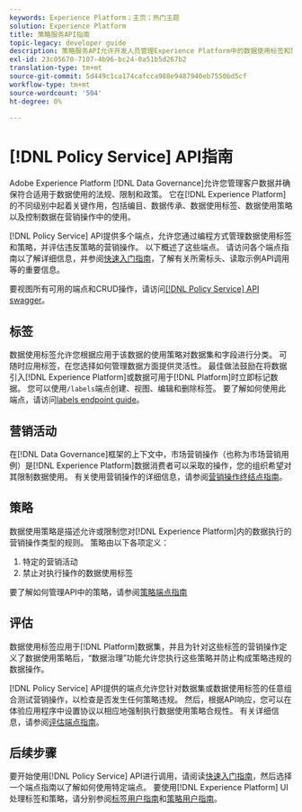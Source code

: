 ```yaml
---
keywords: Experience Platform；主页；热门主题
solution: Experience Platform
title: 策略服务API指南
topic-legacy: developer guide
description: 策略服务API允许开发人员管理Experience Platform中的数据使用标签和策略。 请按照本指南学习如何使用API执行关键操作。
exl-id: 23c05670-7107-4b96-bc24-0a51b5d267b2
translation-type: tm+mt
source-git-commit: 5d449c1ca174cafcca988e9487940eb7550bd5cf
workflow-type: tm+mt
source-wordcount: '504'
ht-degree: 0%

---
```


# [!DNL Policy Service] API指南

Adobe Experience Platform [!DNL Data Governance]允许您管理客户数据并确保符合适用于数据使用的法规、限制和政策。 它在[!DNL Experience Platform]的不同级别中起着关键作用，包括编目、数据传承、数据使用标签、数据使用策略以及控制数据在营销操作中的使用。

[!DNL Policy Service] API提供多个端点，允许您通过编程方式管理数据使用标签和策略，并评估违反策略的营销操作。 以下概述了这些端点。 请访问各个端点指南以了解详细信息，并参阅[快速入门指南](./getting-started.md)，了解有关所需标头、读取示例API调用等的重要信息。

要视图所有可用的端点和CRUD操作，请访问[[!DNL Policy Service] API swagger](https://www.adobe.io/apis/experienceplatform/home/api-reference.html#!acpdr/swagger-specs/dule-policy-service.yaml)。

## 标签

数据使用标签允许您根据应用于该数据的使用策略对数据集和字段进行分类。 可随时应用标签，在您选择如何管理数据方面提供灵活性。 最佳做法鼓励在将数据引入[!DNL Experience Platform]或数据可用于[!DNL Platform]时立即标记数据。 您可以使用`/labels`端点创建、视图、编辑和删除标签。 要了解如何使用此端点，请访问[labels endpoint guide](./labels.md)。

## 营销活动

在[!DNL Data Governance]框架的上下文中，市场营销操作（也称为市场营销用例）是[!DNL Experience Platform]数据消费者可以采取的操作，您的组织希望对其限制数据使用。 有关使用营销操作的详细信息，请参阅[营销操作终结点指南](./marketing-actions.md)。

## 策略

数据使用策略是描述允许或限制您对[!DNL Experience Platform]内的数据执行的营销操作类型的规则。 策略由以下各项定义：

1. 特定的营销活动
1. 禁止对执行操作的数据使用标签

要了解如何管理API中的策略，请参阅[策略端点指南](./policies.md)

## 评估

数据使用标签应用于[!DNL Platform]数据集，并且为针对这些标签的营销操作定义了数据使用策略后，“数据治理”功能允许您执行这些策略并防止构成策略违规的数据操作。

[!DNL Policy Service] API提供的端点允许您针对数据集或数据使用标签的任意组合测试营销操作，以检查是否发生任何策略违规。 然后，根据API响应，您可以在体验应用程序中设置协议以相应地强制执行数据使用策略合规性。 有关详细信息，请参阅[评估端点指南](./evaluation.md)。

## 后续步骤

要开始使用[!DNL Policy Service] API进行调用，请阅读[快速入门指南](./getting-started.md)，然后选择一个端点指南以了解如何使用特定端点。 要使用[!DNL Experience Platform] UI处理标签和策略，请分别参阅[标签用户指南](../labels/user-guide.md)和[策略用户指南](../policies/user-guide.md)。
